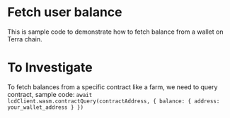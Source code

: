 # Fetch user balance 

This is sample code to demonstrate how to fetch balance from a wallet on Terra chain.

# To Investigate

To fetch balances from a specific contract like a farm, we need to query contract, sample code:
`await lcdClient.wasm.contractQuery(contractAddress, { balance: { address: your_wallet_address } })`
